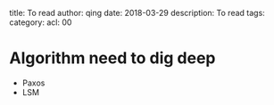 title: To read
author: qing
date: 2018-03-29
description: To read
tags:
category:
acl: 00

# Algorithm need to dig deep

* Paxos
* LSM


